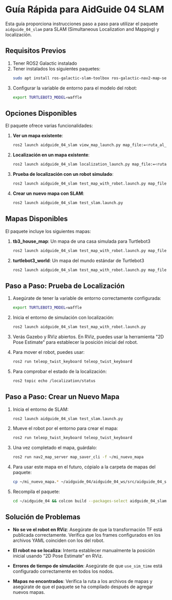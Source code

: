 # Guía Rápida para AidGuide 04 SLAM

Esta guía proporciona instrucciones paso a paso para utilizar el paquete `aidguide_04_slam` para SLAM (Simultaneous Localization and Mapping) y localización.

## Requisitos Previos

1. Tener ROS2 Galactic instalado
2. Tener instalados los siguientes paquetes:
   ```bash
   sudo apt install ros-galactic-slam-toolbox ros-galactic-nav2-map-server ros-galactic-nav2-amcl ros-galactic-nav2-lifecycle-manager ros-galactic-turtlebot3-gazebo
   ```
3. Configurar la variable de entorno para el modelo del robot:
   ```bash
   export TURTLEBOT3_MODEL=waffle
   ```

## Opciones Disponibles

El paquete ofrece varias funcionalidades:

1. **Ver un mapa existente**:
   ```bash
   ros2 launch aidguide_04_slam view_map_launch.py map_file:=<ruta_al_mapa>
   ```

2. **Localización en un mapa existente**:
   ```bash
   ros2 launch aidguide_04_slam localization_launch.py map_file:=<ruta_al_mapa>
   ```

3. **Prueba de localización con un robot simulado**:
   ```bash
   ros2 launch aidguide_04_slam test_map_with_robot.launch.py map_file:=<ruta_al_mapa>
   ```

4. **Crear un nuevo mapa con SLAM**:
   ```bash
   ros2 launch aidguide_04_slam test_slam.launch.py
   ```

## Mapas Disponibles

El paquete incluye los siguientes mapas:

1. **tb3_house_map**: Un mapa de una casa simulada para Turtlebot3
   ```bash
   ros2 launch aidguide_04_slam test_map_with_robot.launch.py map_file:=$(ros2 pkg prefix aidguide_04_slam)/share/aidguide_04_slam/maps/tb3_house_map.yaml
   ```

2. **turtlebot3_world**: Un mapa del mundo estándar de Turtlebot3
   ```bash
   ros2 launch aidguide_04_slam test_map_with_robot.launch.py map_file:=$(ros2 pkg prefix aidguide_04_slam)/share/aidguide_04_slam/maps/turtlebot3_world.yaml
   ```

## Paso a Paso: Prueba de Localización

1. Asegúrate de tener la variable de entorno correctamente configurada:
   ```bash
   export TURTLEBOT3_MODEL=waffle
   ```

2. Inicia el entorno de simulación con localización:
   ```bash
   ros2 launch aidguide_04_slam test_map_with_robot.launch.py
   ```

3. Verás Gazebo y RViz abiertos. En RViz, puedes usar la herramienta "2D Pose Estimate" para establecer la posición inicial del robot.

4. Para mover el robot, puedes usar:
   ```bash
   ros2 run teleop_twist_keyboard teleop_twist_keyboard
   ```

5. Para comprobar el estado de la localización:
   ```bash
   ros2 topic echo /localization/status
   ```

## Paso a Paso: Crear un Nuevo Mapa

1. Inicia el entorno de SLAM:
   ```bash
   ros2 launch aidguide_04_slam test_slam.launch.py
   ```

2. Mueve el robot por el entorno para crear el mapa:
   ```bash
   ros2 run teleop_twist_keyboard teleop_twist_keyboard
   ```

3. Una vez completado el mapa, guárdalo:
   ```bash
   ros2 run nav2_map_server map_saver_cli -f ~/mi_nuevo_mapa
   ```

4. Para usar este mapa en el futuro, cópialo a la carpeta de mapas del paquete:
   ```bash
   cp ~/mi_nuevo_mapa.* ~/aidguide_04/aidguide_04_ws/src/aidguide_04_slam/maps/
   ```

5. Recompila el paquete:
   ```bash
   cd ~/aidguide_04 && colcon build --packages-select aidguide_04_slam
   ```

## Solución de Problemas

- **No se ve el robot en RViz**: Asegúrate de que la transformación TF está publicada correctamente. Verifica que los frames configurados en los archivos YAML coinciden con los del robot.

- **El robot no se localiza**: Intenta establecer manualmente la posición inicial usando "2D Pose Estimate" en RViz.

- **Errores de tiempo de simulación**: Asegúrate de que `use_sim_time` está configurado correctamente en todos los nodos.

- **Mapas no encontrados**: Verifica la ruta a los archivos de mapas y asegúrate de que el paquete se ha compilado después de agregar nuevos mapas. 